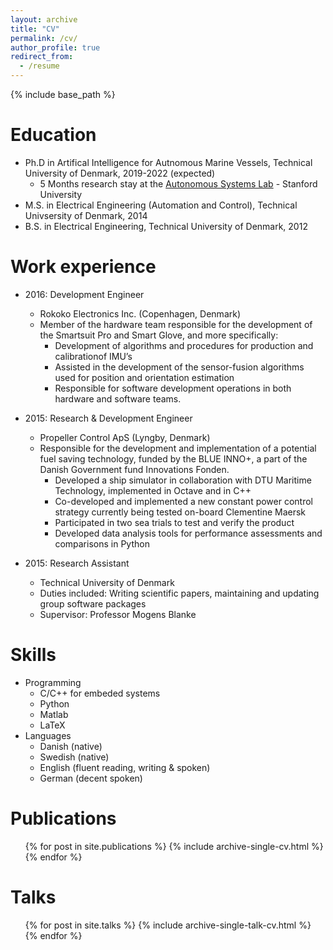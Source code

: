 ```yaml
---
layout: archive
title: "CV"
permalink: /cv/
author_profile: true
redirect_from:
  - /resume
---
```


{% include base_path %}

Education
======
* Ph.D in Artifical Intelligence for Autnomous Marine Vessels, Technical University of Denmark, 2019-2022 (expected)
  * 5 Months research stay at the [Autonomous Systems Lab](https://stanfordasl.github.io) - Stanford University
* M.S. in Electrical Engineering (Automation and Control), Technical Univsersity of Denmark, 2014
* B.S. in Electrical Engineering, Technical University of Denmark, 2012

Work experience
======
* 2016: Development Engineer
  * Rokoko Electronics Inc. (Copenhagen, Denmark)
  * Member of the hardware team responsible for the development of the Smartsuit Pro and Smart Glove, and more specifically:
    - Development of algorithms and procedures for production and calibrationof IMU’s
    - Assisted in the development of the sensor-fusion algorithms used for position and orientation estimation
    - Responsible for software development operations in both hardware and software teams.

* 2015: Research & Development Engineer
  * Propeller Control ApS (Lyngby, Denmark)
  * Responsible for the development and implementation of a potential fuel saving technology, funded by the BLUE INNO+, a part of the Danish Government fund Innovations Fonden.
    - Developed a ship simulator in collaboration with DTU Maritime Technology, implemented in Octave and in C++
    - Co-developed and implemented a new constant power control strategy currently being tested on-board Clementine Maersk
    - Participated in two sea trials to test and verify the product
    - Developed data analysis tools for performance assessments and comparisons in Python

* 2015: Research Assistant
  * Technical University of Denmark
  * Duties included: Writing scientific papers, maintaining and updating group software packages
  * Supervisor: Professor Mogens Blanke
  
Skills
======
* Programming
  * C/C++ for embeded systems
  * Python
  * Matlab
  * LaTeX
* Languages
  * Danish (native)
  * Swedish (native)
  * English (fluent reading, writing & spoken)
  * German (decent spoken)

Publications
======
  <ul>{% for post in site.publications %}
    {% include archive-single-cv.html %}
  {% endfor %}</ul>
  
Talks
======
  <ul>{% for post in site.talks %}
    {% include archive-single-talk-cv.html %}
  {% endfor %}</ul>
  
